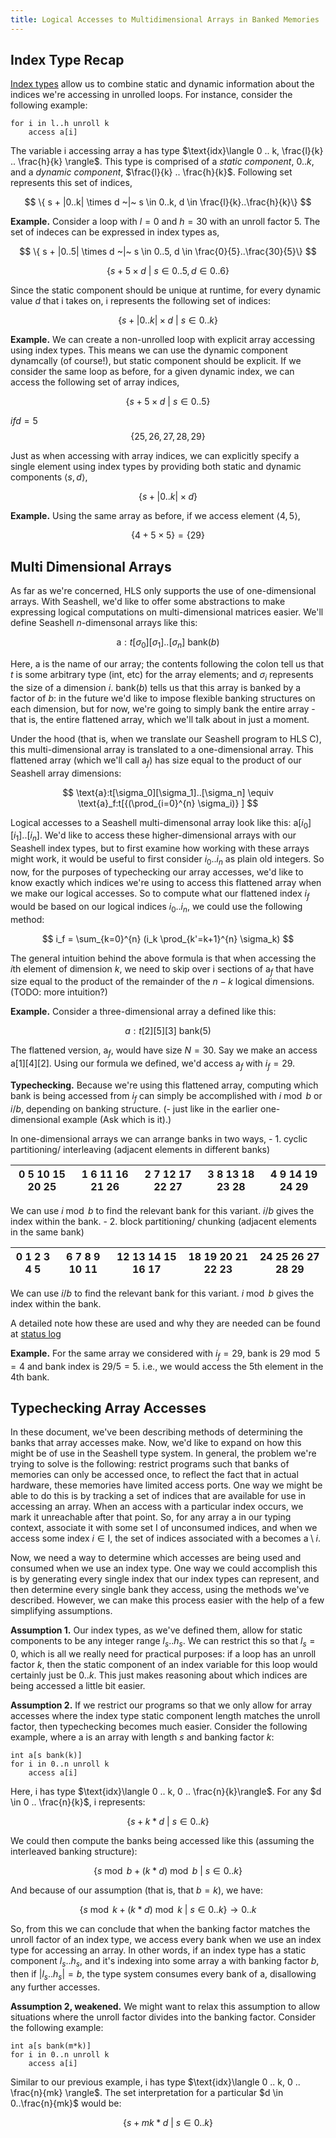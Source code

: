 ```yaml
---
title: Logical Accesses to Multidimensional Arrays in Banked Memories
---
```

Index Type Recap
----------------------

[Index types](https://capra.cs.cornell.edu/seashell/docs/indextype.html) allow us to combine static and dynamic information about the indices we're accessing in unrolled loops. For instance, consider the following example: 

    for i in l..h unroll k
        access a[i]

The variable $\text{i}$ accessing array $\text{a}$ has type $\text{idx}\langle 0 .. k, \frac{l}{k} .. \frac{h}{k} \rangle$. This type is comprised of a *static component*, $0 .. k$, and a *dynamic component*, $\frac{l}{k} .. \frac{h}{k}$. Following set represents this set of indices,

$$
\{ s + |0..k| \times d ~|~ s \in 0..k, d \in \frac{l}{k}..\frac{h}{k}\}
$$

**Example.** Consider a loop with $l=0$ and $h=30$ with an unroll factor $5$. The set of indeces can be expressed in index types as,


$$
\{ s + |0..5| \times d ~|~ s \in 0..5, d \in \frac{0}{5}..\frac{30}{5}\}
$$

$$
\{ s + 5 \times d ~|~ s \in 0..5, d \in 0..6\}
$$

Since the static component should be unique at runtime, for every dynamic value $d$ that $\text{i}$ takes on, $\text{i}$ represents the following set of indices:

$$
\{ s + |0..k| \times d ~|~ s \in 0..k\}
$$

**Example.** We can create a non-unrolled loop with explicit array accessing using index types. This means we can use the dynamic component dynamcally (of course!), but static component should be explicit. If we consider the same loop as before, for a given dynamic index, we can access the following set of array indices,

$$
\{ s + 5 \times d ~|~ s \in 0..5\}
$$

$if d=5$
$$
\{ 25,26,27,28,29 \}
$$

Just as when accessing with array indices, we can explicitly specify a single element using index types by providing both static and dynamic components $\langle s,d \rangle$,

$$
\{ s + |0..k| \times d \}
$$

**Example.** Using the same array as before, if we access element $\langle 4,5 \rangle$,

$$
\{ 4 + 5 \times 5\} = \{29\}
$$

Multi Dimensional Arrays
------------------------

As far as we're concerned, HLS only supports the use of one-dimensional arrays. With Seashell, we'd like to offer some abstractions to make expressing logical computations on multi-dimensional matrices easier. We'll define Seashell $n$-dimensonal arrays like this:

$$
\text{a}:t[\sigma_0][\sigma_1]..[\sigma_n] \text{ bank}(b)
$$

Here, $\text{a}$ is the name of our array; the contents following the colon tell us that $t$ is some arbitrary type ($\text{int}$, etc) for the array elements; and $\sigma_i$ represents the size of a dimension $i$. $\text{bank}(b)$ tells us that this array is banked by a factor of $b$: in the future we'd like to impose flexible banking structures on each dimension, but for now, we're going to simply bank the entire array - that is, the entire flattened array, which we'll talk about in just a moment.

Under the hood (that is, when we translate our Seashell program to HLS C), this multi-dimensional array is translated to a one-dimensional array. This flattened array (which we'll call $\text{a}_f)$ has size equal to the product of our Seashell array dimensions:

$$
\text{a}:t[\sigma_0][\sigma_1]..[\sigma_n] \equiv \text{a}_f:t[{(\prod_{i=0}^{n} \sigma_i)} ]
$$

Logical accesses to a Seashell multi-dimensonal array look like this: $\text{a}[i_0][i_1]..[i_n]$. We'd like to access these higher-dimensional arrays with our Seashell index types, but to first examine how working with these arrays might work, it would be useful to first consider $i_0..i_n$ as plain old integers. So now, for the purposes of typechecking our array accesses, we'd like to know exactly which indices we're using to access this flattened array when we make our logical accesses. So to compute what our flattened index $i_f$ would be based on our logical indices $i_0..i_n$, we could use the following method: 

$$
i_f = \sum_{k=0}^{n} (i_k \prod_{k'=k+1}^{n} \sigma_k)
$$

The general intuition behind the above formula is that when accessing the $i$th element of dimension $k$, we need to skip over i sections of $\text{a}_f$ that have size equal to the product of the remainder of the $n-k$ logical dimensions. (TODO: more intuition?)

**Example.** Consider a three-dimensional array $\text{a}$ defined like this:

$$a:t[2][5][3] \text{ bank} (5)$$

The flattened version, $\text{a}_f$, would have size $N=30$. Say we make an access $\text{a}[1][4][2]$. Using our formula we defined, we'd access $\text{a}_f$ with $i_f=29$.

**Typechecking.** Because we're using this flattened array, computing which bank is being accessed from $i_f$ can simply be accomplished with $i \bmod b$ or $i / b$, depending on banking structure. 
(- just like in the earlier one-dimensional example (Ask which is it).)

In one-dimensional arrays we can arrange banks in two ways,
	- 1. cyclic partitioning/ interleaving (adjacent elements in different banks)

| 0 5 10 15 20 25 | 1 6 11 16 21 26 | 2 7 12 17 22 27 | 3 8 13 18 23 28 | 4 9 14 19 24 29 | 
| --- | --- | --- | --- | --- |

We can use $i \bmod b$ to find the relevant bank for this variant. $i / b$ gives the index within the bank. 
	- 2. block partitioning/ chunking (adjacent elements in the same bank) 

| 0 1 2 3 4 5 | 6 7 8 9 10 11 | 12 13 14 15 16 17 | 18 19 20 21 22 23 | 24 25 26 27 28 29 |  
| --- | --- | --- | --- | --- |  

We can use $i / b$ to find the relevant bank for this variant. $i \bmod b$ gives the index within the bank. 

A detailed note how these are used and why they are needed can be found at [status log](https://github.com/cucapra/seashell/wiki/Test-status-log#array-partitioning-seems-to-need-different-types-of-partitioning)

**Example.** For the same array we considered with $i_f=29$, 
bank is $29 \bmod 5 = 4$ and bank index is $29 / 5 = 5$. 
i.e., we would access the 5th element in the 4th bank.  

Typechecking Array Accesses
------------------------

In these document, we've been describing methods of determining the banks that array accesses make. Now, we'd like to expand on how this might be of use in the Seashell type system. In general, the problem we're trying to solve is the following: restrict programs such that banks of memories can only be accessed once, to reflect the fact that in actual hardware, these memories have limited access ports. One way we might be able to do this is by tracking a set of indices that are available for use in accessing an array. When an access with a particular index occurs, we mark it unreachable after that point. So, for any array $\text{a}$ in our typing context, associate it with some set $\text{I}$ of unconsumed indices, and when we access some index $i \in \text{I}$, the set of indices associated with $\text{a}$ becomes $\text{a} \setminus i$.

Now, we need a way to determine which accesses are being used and consumed when we use an index type. One way we could accomplish this is by generating every single index that our index types can represent, and then determine every single bank they access, using the methods we've described. However, we can make this process easier with the help of a few simplifying assumptions.

**Assumption 1.** Our index types, as we've defined them, allow for static components to be any integer range $l_s .. h_s$. We can restrict this so that $l_s=0$, which is all we really need for practical purposes: if a loop has an unroll factor $k$, then the static component of an index variable for this loop would certainly just be $0 .. k$. This just makes reasoning about which indices are being accessed a little bit easier.

**Assumption 2.** If we restrict our programs so that we only allow for array accesses where the index type static component length matches the unroll factor, then typechecking becomes much easier. Consider the following example, where $\text{a}$ is an array with length $s$ and banking factor $k$:

    int a[s bank(k)]
    for i in 0..n unroll k
        access a[i]

Here, $\text{i}$ has type $\text{idx}\langle 0 .. k, 0 .. \frac{n}{k}\rangle$. For any $d \in 0 .. \frac{n}{k}$, $\text{i}$ represents:

$$
\{ s + k * d ~|~ s \in 0 .. k \}
$$

We could then compute the banks being accessed like this (assuming the interleaved banking structure):

$$
\{ s \bmod b + (k * d) \bmod b ~|~ s \in 0 .. k \}
$$

And because of our assumption (that is, that $b=k$), we have:

$$
\{ s \bmod k + (k * d) \bmod k ~|~ s \in 0 .. k \} \rightarrow 0 .. k
$$

So, from this we can conclude that when the banking factor matches the unroll factor of an index type, we access every bank when we use an index type for accessing an array. In other words, if an index type has a static component $l_s..h_s$, and it's indexing into some array $\text{a}$ with banking factor $b$, then if $|l_s..h_s|=b$, the type system consumes every bank of $\text{a}$, disallowing any further accesses.

**Assumption 2, weakened.** We might want to relax this assumption to allow situations where the unroll factor divides into the banking factor. Consider the following example: 

    int a[s bank(m*k)]
    for i in 0..n unroll k
        access a[i]

Similar to our previous example, $\text{i}$ has type $\text{idx}\langle 0 .. k, 0 .. \frac{n}{mk} \rangle$. The set interpretation for a particular $d \in 0..\frac{n}{mk}$ would be: 

$$
\{ s + mk * d ~|~ s  \in 0 .. k \} 
$$

